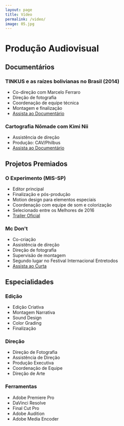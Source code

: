 ```yaml
---
layout: page
title: Vídeo
permalink: /video/
image: 05.jpg
---
```


# Produção Audiovisual

## Documentários

### TINKUS e as raízes bolivianas no Brasil (2014)
- Co-direção com Marcelo Ferraro
- Direção de fotografia
- Coordenação de equipe técnica
- Montagem e finalização
- [Assista ao Documentário](https://www.youtube.com/watch?v=PaVpzwjYBic)

### Cartografia Nômade com Kimi Nii
- Assistência de direção
- Produção: CAV/Philbus
- [Assista ao Documentário](https://www.youtube.com/watch?v=3gyslu5KBBA)

## Projetos Premiados

### O Experimento (MIS-SP)
- Editor principal
- Finalização e pós-produção
- Motion design para elementos especiais
- Coordenação com equipe de som e colorização
- Selecionado entre os Melhores de 2016
- [Trailer Oficial](https://www.youtube.com/watch?v=hdm5Hw-vIO8)

### Mc Don't
- Co-criação
- Assistência de direção
- Direção de fotografia
- Supervisão de montagem
- Segundo lugar no Festival Internacional Entretodos
- [Assista ao Curta](https://youtu.be/5Bxp1hlmC88)

## Especialidades

### Edição
- Edição Criativa
- Montagem Narrativa
- Sound Design
- Color Grading
- Finalização

### Direção
- Direção de Fotografia
- Assistência de Direção
- Produção Executiva
- Coordenação de Equipe
- Direção de Arte

### Ferramentas
- Adobe Premiere Pro
- DaVinci Resolve
- Final Cut Pro
- Adobe Audition
- Adobe Media Encoder